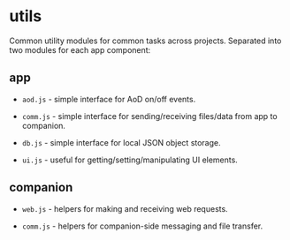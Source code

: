 # utils

Common utility modules for common tasks across projects. Separated into two modules for each app component:

## app

* `aod.js` - simple interface for AoD on/off events.

* `comm.js` - simple interface for sending/receiving files/data from app to companion.

* `db.js` - simple interface for local JSON object storage.

* `ui.js` - useful for getting/setting/manipulating UI elements.

## companion

* `web.js` - helpers for making and receiving web requests.

* `comm.js` - helpers for companion-side messaging and file transfer.
